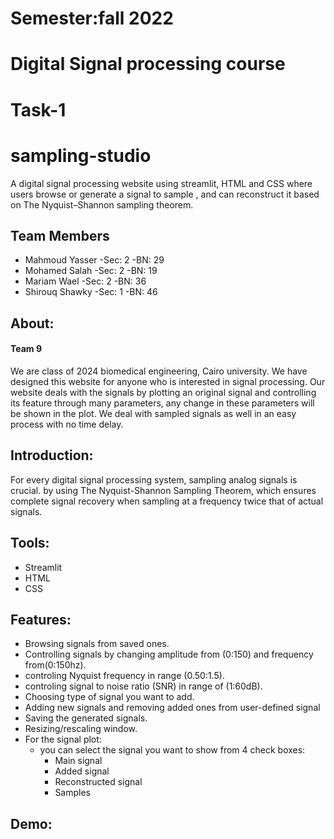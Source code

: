#    Semester:fall 2022
#    Digital Signal processing course
#    Task-1

# sampling-studio
A digital signal processing website using streamlit, HTML and CSS where users browse or generate a signal to sample , and can reconstruct it based on The Nyquist–Shannon sampling theorem.

## Team Members
  * Mahmoud Yasser  -Sec: 2   -BN:  29
  * Mohamed Salah   -Sec: 2   -BN:  19
  * Mariam Wael     -Sec: 2   -BN:  36
  * Shirouq Shawky  -Sec: 1   -BN:  46

## About:
 #### Team 9
 We are class of 2024 biomedical engineering, Cairo university. We have designed this website for anyone who
 is interested in signal processing. Our website deals with the signals by plotting an original signal and controlling
 its feature through many parameters, any change in these parameters will be shown in the plot. We deal with sampled signals
 as well in an easy process with no time delay.
  
## Introduction:
For every digital signal processing system, sampling analog signals is crucial. by using The Nyquist-Shannon Sampling Theorem, which ensures complete signal recovery when sampling at a frequency twice that of actual signals.

## Tools:
  * Streamlit
  * HTML
  * CSS

## Features:
  * Browsing signals from saved ones.
  * Controlling signals by changing amplitude from (0:150) and frequency from(0:150hz).
  * controling Nyquist frequency in range (0.50:1.5).
  * controling signal to noise ratio (SNR) in range of (1:60dB).
  * Choosing type of signal you want to add.
  * Adding new signals and removing added ones from user-defined signal
  * Saving the generated signals.
  * Resizing/rescaling window.
  * For the signal plot:
    - you can select the signal you want to show from 4 check boxes:
      - Main signal
      - Added signal
      - Reconstructed signal
      - Samples


## Demo:



